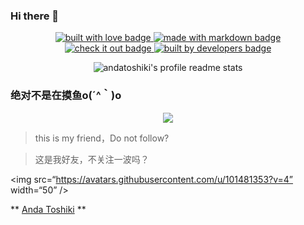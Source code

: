 ### Hi there 👋
 <!--小图标 -->
<p align="center">
  <a href="https://github.com/DTpeel" target="_blank" rel="noopener noreferrer">
    <img src="https://forthebadge.com/images/badges/built-with-love.svg" alt="built with love badge" />
 </a>
  <a href="https://github.com/DTpeel" target="_blank" rel="noopener noreferrer">
    <img src="https://forthebadge.com/images/badges/made-with-markdown.svg" alt="made with markdown badge" />
 </a>
    </a>
 <br />
 <a href="https://github.com/DTpeel" target="_blank" rel="noopener noreferrer">
    <img src="https://forthebadge.com/images/badges/check-it-out.svg" alt="check it out badge" />
 </a>
  <a href="https://github.com/DTpeel" target="_blank" rel="noopener noreferrer">
    <img src="https://forthebadge.com/images/badges/built-by-developers.svg" alt="built by developers badge" />
 </a>

</p>
<p align="center">
    <img src="https://stats.toshiki.top/api?show_bg=1&username=DTpeel" alt="andatoshiki's profile readme stats"></img>
</p>

### 绝对不是在摸鱼o(´^｀)o 

<div align="center"> <img src="https://activity-graph.herokuapp.com/graph?username=DTpeel&theme=xcode" /> </div>



> this is my friend，Do not follow?

> 这是我好友，不关注一波吗？

<img src=“https://avatars.githubusercontent.com/u/101481353?v=4” width=“50” />

** [Anda Toshiki](https://github.com/andatoshiki) **

<!--


**DTpeel/DTpeel** is a ✨ _special_ ✨ repository because its `README.md` (this file) appears on your GitHub profile.

Here are some ideas to get you started:

- 🔭 I’m currently working on ...
- 🌱 I’m currently learning ...
- 👯 I’m looking to collaborate on ...
- 🤔 I’m looking for help with ...
- 💬 Ask me about ...
- 📫 How to reach me: ...
- 😄 Pronouns: ...
- ⚡ Fun fact: ...
-->
